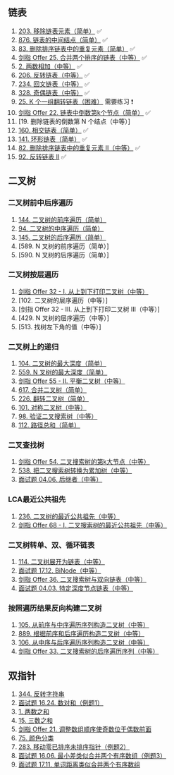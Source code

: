 
## 链表
1. [203. 移除链表元素（简单）](./leetcode/editor/cn/%5B203%5D移除链表元素.java) ✅
2. [876. 链表的中间结点（简单）](./leetcode/editor/cn/%5B876%5D链表的中间结点.java) ✅
3. [83. 删除排序链表中的重复元素（简单）](./leetcode/editor/cn/%5B83%5D删除排序链表中的重复元素.java) ✅
4. [剑指 Offer 25. 合并两个排序的链表（中等）](./leetcode/editor/cn/%5B剑指%20Offer%2025%5D合并两个排序的链表.java) ✅
5. [2. 两数相加（中等）](./leetcode/editor/cn/%5B2%5D两数相加.java) ✅
6. [206. 反转链表（中等）](./leetcode/editor/cn/%5B206%5D反转链表.java) ✅
7. [234. 回文链表（中等）](./leetcode/editor/cn/%5B234%5D回文链表.java) ✅
8. [328. 奇偶链表（中等）](./leetcode/editor/cn/%5B328%5D奇偶链表.java) ✅
9. [25. K 个一组翻转链表（困难）](./leetcode/editor/cn/%5B25%5DK%20个一组翻转链表.java) 需要练习 ❗
10. [剑指 Offer 22. 链表中倒数第k个节点（简单）](./leetcode/editor/cn/%5B剑指%20Offer%2022%5D链表🌀中倒数第k个节点.java) ✅
11. [19. 删除链表的倒数第 N 个结点（中等）]
12. [160. 相交链表（简单）](./leetcode/editor/cn/%5B160%5D相交链表.java) ✅
13. [141. 环形链表（简单）](./leetcode/editor/cn/%5B141%5D环形链表.java) ✅
14. [82. 删除排序链表中的重复元素 II（中等）](./leetcode/editor/cn/%5B82%5D删除排序链表中的重复元素%20II.java) ✅
15. [92. 反转链表 II](./leetcode/editor/cn/%5B92%5D反转链表%20II.java) ✅


## 二叉树
### 二叉树前中后序遍历
1. [144. 二叉树的前序遍历（简单）](./leetcode/editor/cn/%5B144%5D二叉树的前序遍历.java)
2. [94. 二叉树的中序遍历（简单）](./leetcode/editor/cn/%5B94%5D二叉树的中序遍历.java)
3. [145. 二叉树的后序遍历（简单）](./leetcode/editor/cn/%5B145%5D二叉树的后序遍历.java)
4. [589. N 叉树的前序遍历（简单）]
5. [590. N 叉树的后序遍历（简单）]

### 二叉树按层遍历
1. [剑指 Offer 32 - I. 从上到下打印二叉树（中等）](./leetcode/editor/cn/%5B剑指%20Offer%2032%20-%20I%5D从上到下打印二叉树.java)
2. [102. 二叉树的层序遍历（中等）]
3. [剑指 Offer 32 - III. 从上到下打印二叉树 III（中等）]
4. [429. N 叉树的层序遍历（中等）]
5. [513. 找树左下角的值（中等）]

### 二叉树上的递归
1. [104. 二叉树的最大深度（简单）](./leetcode/editor/cn/%5B104%5D二叉树的最大深度.java)
2. [559. N 叉树的最大深度（简单）](./leetcode/editor/cn/%5B559%5DN%20叉树的最大深度.java)
3. [剑指 Offer 55 - II. 平衡二叉树（中等）](./leetcode/editor/cn/%5B剑指%20Offer%2055%20-%20II%5D平衡二叉树.java)
4. [617. 合并二叉树（简单）](./leetcode/editor/cn/%5B617%5D合并二叉树.java)
5. [226. 翻转二叉树（简单）](./leetcode/editor/cn/%5B226%5D翻转二叉树.java)
6. [101. 对称二叉树（中等）](./leetcode/editor/cn/%5B101%5D对称二叉树.java)
7. [98. 验证二叉搜索树（中等）](./leetcode/editor/cn/%5B98%5D验证二叉搜索树.java)
8. [112. 路径总和（简单）](./leetcode/editor/cn/%5B112%5D路径总和.java)

### 二叉查找树
1. [剑指 Offer 54. 二叉搜索树的第k大节点（中等）](./leetcode/editor/cn/%5B剑指%20Offer%2054%5D二叉搜索树的第k大节点.java) 
2. [538. 把二叉搜索树转换为累加树（中等）](./leetcode/editor/cn/%5B538%5D把二叉搜索树转换为累加树.java)
3. [面试题 04.06. 后继者（中等）](./leetcode/editor/cn/%5B面试题%2004.06%5D后继者.java)

### LCA最近公共祖先
1. [236. 二叉树的最近公共祖先（中等）](./leetcode/editor/cn/%5B236%5D二叉树的最近公共祖先.java)
2. [剑指 Offer 68 - I. 二叉搜索树的最近公共祖先（中等）](./leetcode/editor/cn/%5B剑指%20Offer%2068%20-%20I%5D二叉搜索树的最近公共祖先.java)

### 二叉树转单、双、循环链表
1. [114. 二叉树展开为链表（中等）](./leetcode/editor/cn/%5B114%5D二叉树展开为链表.java)
2. [面试题 17.12. BiNode（中等）](./leetcode/editor/cn/%5B面试题%2017.12%5DBiNode.java)
3. [剑指 Offer 36. 二叉搜索树与双向链表（中等）](./leetcode/editor/cn/%5B剑指%20Offer%2036%5D二叉搜索树与双向链表.java)
4. [面试题 04.03. 特定深度节点链表（中等）](./leetcode/editor/cn/%5B面试题%2004.03%5D特定深度节点链表.java)

### 按照遍历结果反向构建二叉树
1. [105. 从前序与中序遍历序列构造二叉树（中等）](./leetcode/editor/cn/%5B105%5D从前序与中序遍历序列构造二叉树.java)
2. [889. 根据前序和后序遍历构造二叉树（中等）](./leetcode/editor/cn/%5B889%5D根据前序和后序遍历构造二叉树.java)
3. [106. 从中序与后序遍历序列构造二叉树（中等）](./leetcode/editor/cn/%5B106%5D从中序与后序遍历序列构造二叉树.java)
4. [剑指 Offer 33. 二叉搜索树的后序遍历序列（中等）](./leetcode/editor/cn/%5B剑指%20Offer%2033%5D二叉搜索树的后序遍历序列.java)

## 双指针
1. [344. 反转字符串](./leetcode/editor/cn/%5B344%5D反转字符串.java)
2. [面试题 16.24. 数对和（例题1）](./leetcode/editor/cn/%5B面试题%2016.24%5D数对和.java)
3. [1. 两数之和](./leetcode/editor/cn/%5B1%5D两数之和.java)
4. [15. 三数之和](./leetcode/editor/cn/%5B15%5D三数之和.java)
5. [剑指 Offer 21. 调整数组顺序使奇数位于偶数前面]()
6. [75. 颜色分类](./leetcode/editor/cn/%5B75%5D颜色分类.java)
7. [283. 移动零已排序未排序指针（例题2）]()
8. [面试题 16.06. 最小差类似合并两个有序数组（例题3）]()
9. [面试题 17.11. 单词距离类似合并两个有序数组]()